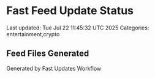 # Fast Feed Update Status
Last updated: Tue Jul 22 11:45:32 UTC 2025
Categories: entertainment,crypto

## Feed Files Generated

Generated by Fast Updates Workflow
